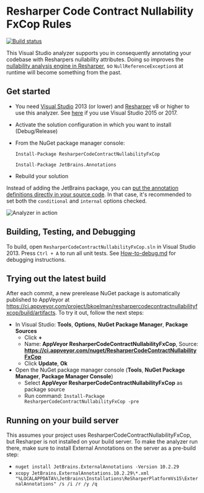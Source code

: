 # Resharper Code Contract Nullability FxCop Rules

[![Build status](https://ci.appveyor.com/api/projects/status/u158ruxl6f7u5mwy?svg=true)](https://ci.appveyor.com/project/bkoelman/resharpercodecontractnullabilityfxcop)

This Visual Studio analyzer supports you in consequently annotating your codebase with Resharpers nullability attributes. Doing so improves the [nullability analysis engine in Resharper](https://www.jetbrains.com/resharper/help/Code_Analysis__Code_Annotations.html), so `NullReferenceException`s at runtime will become something from the past.

## Get started

* You need [Visual Studio](https://www.visualstudio.com/) 2013 (or lower) and [Resharper](https://www.jetbrains.com/resharper/) v8 or higher to use this analyzer. See [here](https://github.com/bkoelman/ResharperCodeContractNullability) if you use Visual Studio 2015 or 2017.

* Activate the solution configuration in which you want to install (Debug/Release)

* From the NuGet package manager console:

  `Install-Package ResharperCodeContractNullabilityFxCop`

  `Install-Package JetBrains.Annotations`

* Rebuild your solution

Instead of adding the JetBrains package, you can [put the annotation definitions directly in your source code](https://www.jetbrains.com/resharper/help/Code_Analysis__Annotations_in_Source_Code.html). In that case, it's recommended to set both the `conditional` and `internal` options checked.

![Analyzer in action](https://github.com/bkoelman/ResharperCodeContractNullabilityFxCop/blob/gh-pages/images/fxcop-analyzer-in-action.png)

## Building, Testing, and Debugging

To build, open `ResharperCodeContractNullabilityFxCop.sln` in Visual Studio 2013. Press `Ctrl + A` to run all unit tests. See [How-to-debug.md](src/How-to-debug.md) for debugging instructions.

## Trying out the latest build

After each commit, a new prerelease NuGet package is automatically published to AppVeyor at https://ci.appveyor.com/project/bkoelman/resharpercodecontractnullabilityfxcop/build/artifacts. To try it out, follow the next steps:

* In Visual Studio: **Tools**, **Options**, **NuGet Package Manager**, **Package Sources**
    * Click **+**
    * Name: **AppVeyor ResharperCodeContractNullabilityFxCop**, Source: **https://ci.appveyor.com/nuget/ResharperCodeContractNullabilityFxCop**
    * Click **Update**, **Ok**
* Open the NuGet package manager console (**Tools**, **NuGet Package Manager**, **Package Manager Console**)
    * Select **AppVeyor ResharperCodeContractNullabilityFxCop** as package source
    * Run command: `Install-Package ResharperCodeContractNullabilityFxCop -pre`

## Running on your build server

This assumes your project uses ResharperCodeContractNullabilityFxCop, but Resharper is not installed on your build server. To make the analyzer run there, make sure to install External Annotations on the server as a pre-build step:

* ```nuget install JetBrains.ExternalAnnotations -Version 10.2.29```
* ```xcopy JetBrains.ExternalAnnotations.10.2.29\*.xml "%LOCALAPPDATA%\JetBrains\Installations\ReSharperPlatformVs15\ExternalAnnotations" /s /i /r /y /q```
